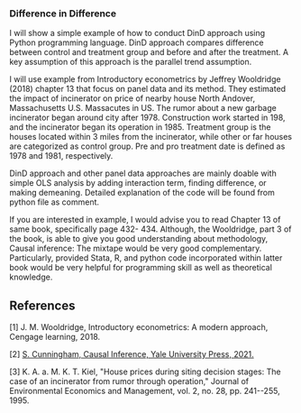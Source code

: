 ### Difference in Difference 
I will show a simple example of how to conduct DinD approach using Python programming language. DinD approach compares difference between control and treatment 
group and before and after the treatment. A key assumption of this approach is the parallel trend assumption. 

I will use example from Introductory econometrics by Jeffrey Wooldridge (2018) chapter 13 that focus on panel data and its method. 
They estimated the impact of incinerator on price of nearby house North Andover, Massachusetts U.S. Massacutes in US. The rumor about a 
new garbage incinerator began around city after 1978. Construction work started in 198, and the incinerator began its operation in 1985. 
Treatment group is the houses located within 3 miles from the incinerator, while other or far houses are categorized as control group. 
Pre and pro treatment date is defined as 1978 and 1981, respectively.

DinD approach and other panel data approaches are mainly doable with simple OLS analysis by adding interaction term, finding difference, 
or making demeaning. Detailed explanation of the code will be found from python file as comment.

If you are interested in example, I would advise you to read Chapter 13 of same book, specifically page 432- 434. Although, the Wooldridge, 
part 3 of the book,  is able to give you good understanding about methodology, Causal inference: The mixtape would be very good complementary. 
Particularly, provided Stata, R, and python code incorporated within latter book would be very helpful for programming skill as well as theoretical knowledge. 


## References

[1] 	J. M. Wooldridge, Introductory econometrics: A modern approach, Cengage learning, 2018. 

[2] 	[S. Cunningham, Causal Inference, Yale University Press, 2021.](https://mixtape.scunning.com/)

[3] 	K. A. a. M. K. T. Kiel, "House prices during siting decision stages: The case of an incinerator from rumor through operation," 
Journal of Environmental Economics and Management, vol. 2, no. 28, pp. 241--255, 1995. 


